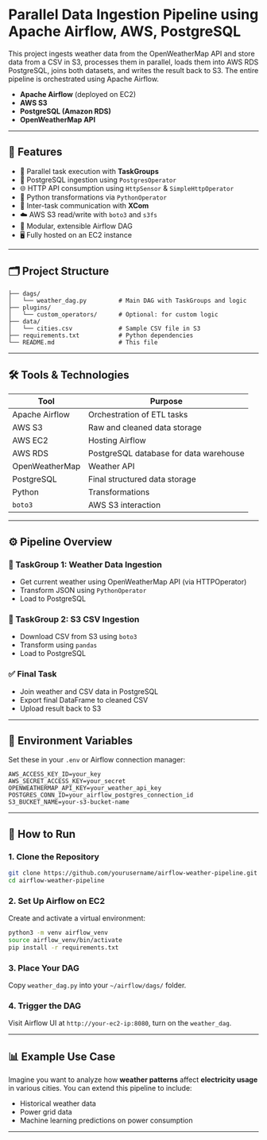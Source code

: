# Parallel Data Ingestion Pipeline using Apache Airflow, AWS, PostgreSQL
This project ingests weather data from the OpenWeatherMap API and store data from a CSV in S3, processes them in parallel, loads them into AWS RDS PostgreSQL, joins both datasets, and writes the result back to S3. The entire pipeline is orchestrated using Apache Airflow.

- **Apache Airflow** (deployed on EC2)
- **AWS S3**
- **PostgreSQL (Amazon RDS)**
- **OpenWeatherMap API**


---

## 📌 Features

- 🔄 Parallel task execution with **TaskGroups**
- 🐘 PostgreSQL ingestion using `PostgresOperator`
- 🌐 HTTP API consumption using `HttpSensor` & `SimpleHttpOperator`
- 🧠 Python transformations via `PythonOperator`
- 🔁 Inter-task communication with **XCom**
- ☁️ AWS S3 read/write with `boto3` and `s3fs`
- 🧩 Modular, extensible Airflow DAG
- 🖥️ Fully hosted on an EC2 instance

---

## 🗂️ Project Structure

```
├── dags/
│   └── weather_dag.py         # Main DAG with TaskGroups and logic
├── plugins/
│   └── custom_operators/      # Optional: for custom logic
├── data/
│   └── cities.csv             # Sample CSV file in S3
├── requirements.txt           # Python dependencies
└── README.md                  # This file
```

---

## 🛠️ Tools & Technologies

| Tool            | Purpose                                 |
|-----------------|------------------------------------------|
| Apache Airflow  | Orchestration of ETL tasks              |
| AWS S3          | Raw and cleaned data storage            |
| AWS EC2         | Hosting Airflow                         |
| AWS RDS         | PostgreSQL database for data warehouse  |
| OpenWeatherMap  | Weather API                             |
| PostgreSQL      | Final structured data storage           |
| Python          | Transformations                         |
| `boto3`         | AWS S3 interaction                      |

---

## ⚙️ Pipeline Overview

### 🧩 TaskGroup 1: Weather Data Ingestion
- Get current weather using OpenWeatherMap API (via HTTPOperator)
- Transform JSON using `PythonOperator`
- Load to PostgreSQL

### 🧩 TaskGroup 2: S3 CSV Ingestion
- Download CSV from S3 using `boto3`
- Transform using `pandas`
- Load to PostgreSQL

### ✅ Final Task
- Join weather and CSV data in PostgreSQL
- Export final DataFrame to cleaned CSV
- Upload result back to S3

---

## 🔐 Environment Variables

Set these in your `.env` or Airflow connection manager:

```env
AWS_ACCESS_KEY_ID=your_key
AWS_SECRET_ACCESS_KEY=your_secret
OPENWEATHERMAP_API_KEY=your_weather_api_key
POSTGRES_CONN_ID=your_airflow_postgres_connection_id
S3_BUCKET_NAME=your-s3-bucket-name
```

---

## 🚀 How to Run

### 1. Clone the Repository
```bash
git clone https://github.com/yourusername/airflow-weather-pipeline.git
cd airflow-weather-pipeline
```

### 2. Set Up Airflow on EC2
Create and activate a virtual environment:
```bash
python3 -m venv airflow_venv
source airflow_venv/bin/activate
pip install -r requirements.txt
```

### 3. Place Your DAG
Copy `weather_dag.py` into your `~/airflow/dags/` folder.

### 4. Trigger the DAG
Visit Airflow UI at `http://your-ec2-ip:8080`, turn on the `weather_dag`.

---

## 📊 Example Use Case

Imagine you want to analyze how **weather patterns** affect **electricity usage** in various cities. You can extend this pipeline to include:
- Historical weather data
- Power grid data
- Machine learning predictions on power consumption

---




   
